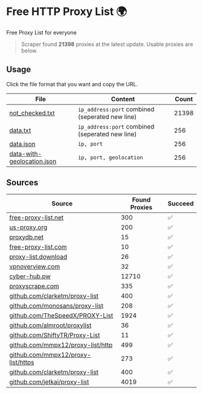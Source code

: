 
# Free HTTP Proxy List 🌍

Free Proxy List for everyone

> Scraper found **21398** proxies at the latest update. Usable proxies are below.

## Usage

Click the file format that you want and copy the URL.


|File|Content|Count|
|----|-------|-----|
|[not_checked.txt](https://raw.githubusercontent.com/yemixzy/proxy-list/main/proxy-list/not_checked.txt)|`ip_address:port` combined (seperated new line)|21398|
|[data.txt](https://raw.githubusercontent.com/yemixzy/proxy-list/main/proxy-list/data.txt)|`ip_address:port` combined (seperated new line)|256|
|[data.json](https://raw.githubusercontent.com/yemixzy/proxy-list/main/proxy-list/data.json)|`ip, port`|256|
|[data-with-geolocation.json](https://raw.githubusercontent.com/yemixzy/proxy-list/main/proxy-list/data-with-geolocation.json)|`ip, port, geolocation`|256|

## Sources

|Source|Found Proxies|Succeed|
|------|-------------|-------|
|[free-proxy-list.net](https://free-proxy-list.net)|300|✅|
|[us-proxy.org](https://www.us-proxy.org)|200|✅|
|[proxydb.net](http://proxydb.net)|15|✅|
|[free-proxy-list.com](https://free-proxy-list.com/?page=&port=&type%5B%5D=http&type%5B%5D=https&up_time=0&search=Search)|10|✅|
|[proxy-list.download](https://www.proxy-list.download/HTTP)|26|✅|
|[vpnoverview.com](https://vpnoverview.com/privacy/anonymous-browsing/free-proxy-servers)|32|✅|
|[cyber-hub.pw](https://cyber-hub.pw/statics/proxy.txt)|12710|✅|
|[proxyscrape.com](https://api.proxyscrape.com/v2/?request=displayproxies&protocol=http&timeout=10000&country=all&ssl=all&anonymity=all)|335|✅|
|[github.com/clarketm/proxy-list](https://raw.githubusercontent.com/clarketm/proxy-list/master/proxy-list-raw.txt)|400|✅|
|[github.com/monosans/proxy-list](https://raw.githubusercontent.com/monosans/proxy-list/main/proxies/http.txt)|208|✅|
|[github.com/TheSpeedX/PROXY-List](https://raw.githubusercontent.com/TheSpeedX/PROXY-List/master/http.txt)|1924|✅|
|[github.com/almroot/proxylist](https://raw.githubusercontent.com/almroot/proxylist/master/list.txt)|36|✅|
|[github.com/ShiftyTR/Proxy-List](https://raw.githubusercontent.com/ShiftyTR/Proxy-List/master/http.txt)|11|✅|
|[github.com/mmpx12/proxy-list/http](https://raw.githubusercontent.com/mmpx12/proxy-list/master/http.txt)|499|✅|
|[github.com/mmpx12/proxy-list/https](https://raw.githubusercontent.com/mmpx12/proxy-list/master/https.txt)|273|✅|
|[github.com/clarketm/proxy-list](https://raw.githubusercontent.com/clarketm/proxy-list/master/proxy-list-raw.txt)|400|✅|
|[github.com/jetkai/proxy-list](https://raw.githubusercontent.com/jetkai/proxy-list/main/online-proxies/txt/proxies.txt)|4019|✅|



